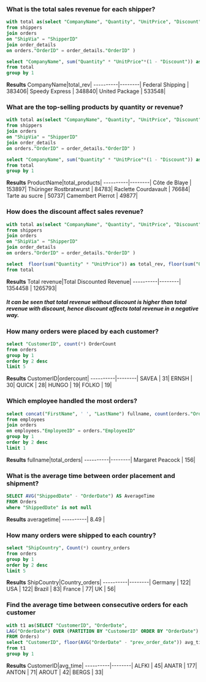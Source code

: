 ### What is the total sales revenue for each shipper?
````sql
with total as(select "CompanyName", "Quantity", "UnitPrice", "Discount" 
from shippers 
join orders 
on "ShipVia" = "ShipperID"
join order_details 
on orders."OrderID" = order_details."OrderID" )

select "CompanyName", sum("Quantity" * "UnitPrice"*(1 - "Discount")) as total_rev
from total
group by 1
````

**Results**
CompanyName|total_rev|
----------|--------|
Federal Shipping  |   383406|
Speedy Express   |   348840|
United Package  |     533548|

### What are the top-selling products by quantity or revenue?
````sql
with total as(select "CompanyName", "Quantity", "UnitPrice", "Discount" 
from shippers 
join orders 
on "ShipVia" = "ShipperID"
join order_details 
on orders."OrderID" = order_details."OrderID" )

select "CompanyName", sum("Quantity" * "UnitPrice"*(1 - "Discount")) as total_rev
from total
group by 1
````

**Results**
ProductName|total_products|
----------|--------|
Côte de Blaye  |   153897|
Thüringer Rostbratwurst   |   84783|
Raclette Courdavault  |     76684|
Tarte au sucre   |   50737|
Camembert Pierrot  |     49877|	

### How does the discount affect sales revenue?
````sql
with total as(select "CompanyName", "Quantity", "UnitPrice", "Discount" 
from shippers 
join orders 
on "ShipVia" = "ShipperID"
join order_details 
on orders."OrderID" = order_details."OrderID" )

select  floor(sum("Quantity" * "UnitPrice")) as total_rev, floor(sum("Quantity" * "UnitPrice" * (1 - "Discount"))) as total_disc_rev
from total
````

**Results**
Total revenue|Total Discounted Revenue|
----------|--------|
1354458  |   1265793|
##### It can be seen that total revenue without discount is higher than total revenue with discount, hence discount affects total revenue in a negative way.

### How many orders were placed by each customer?
````sql
select "CustomerID", count(*) OrderCount
from orders
group by 1 
order by 2 desc
limit 5
````

**Results**
CustomerID|ordercount|
----------|--------|
SAVEA  |   31|
ERNSH   |   30|
QUICK  |     28|
HUNGO   |   19|
FOLKO  |     19|

### Which employee handled the most orders?
````sql
select concat("FirstName", ' ', "LastName") fullname, count(orders."OrderID") total_orders
from employees
join orders
on employees."EmployeeID" = orders."EmployeeID"
group by 1
order by 2 desc
limit 1
````

**Results**
fullname|total_orders|
----------|--------|
Margaret Peacock  |   156|

### What is the average time between order placement and shipment?
````sql
SELECT AVG("ShippedDate" - "OrderDate") AS AverageTime
FROM Orders
where "ShippedDate" is not null
````

**Results**
averagetime|
----------|
8.49  |


### How many orders were shipped to each country?
````sql
select "ShipCountry", Count(*) country_orders
from orders
group by 1
order by 2 desc
limit 5
````
**Results**
ShipCountry|Country_orders|
----------|--------|
Germany  |   122|
USA   |   122|
Brazil  |     83|
France   |   77|
UK  |     56|

### Find the average time between consecutive orders for each customer
````sql
with t1 as(SELECT "CustomerID", "OrderDate",
LAG("OrderDate") OVER (PARTITION BY "CustomerID" ORDER BY "OrderDate") AS prev_order_date
FROM Orders)
select "CustomerID", floor(AVG("OrderDate" - "prev_order_date")) avg_time
from t1
group by 1
````
**Results**
CustomerID|avg_time|
----------|--------|
ALFKI  |   45|
ANATR   |   177|
ANTON  |     71|
AROUT   |   42|
BERGS  |     33|

